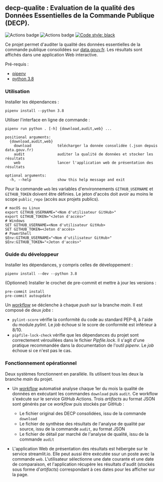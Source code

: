 ## **decp-qualite** : Evaluation de la qualité des Données Essentielles de la Commande Publique (DECP).

![Actions badge](https://github.com/139bercy/decp-qualite/actions/workflows/tests.yaml/badge.svg)
![Actions badge](https://github.com/139bercy/decp-qualite/actions/workflows/run.yaml/badge.svg)
[![Code style: black](https://img.shields.io/badge/code%20style-black-000000.svg)](https://github.com/psf/black)

Ce projet permet d'auditer la qualité des données essentielles de la commande publique consolidées sur [data.gouv.fr](https://www.data.gouv.fr/fr/datasets/donnees-essentielles-de-la-commande-publique-fichiers-consolides/). Les résultats sont affichés dans une application Web interactive.

Pré-requis :
* [pipenv](https://pipenv-fork.readthedocs.io/en/latest/)
* [python 3.8](https://www.python.org/downloads/release/python-3810/)

### Utilisation

Installer les dépendances  :
```shell
pipenv install --python 3.8
```

Utiliser l'interface en ligne de commande  :
```
pipenv run python . [-h] {download,audit,web} ...

positional arguments:
  {download,audit,web}
    download            télécharger la donnée consolidée (.json depuis data.gouv.fr)
    audit               auditer la qualité de données et stocker les résultats
    web                 lancer l'application web de présentation des résultats

optional arguments:
  -h, --help            show this help message and exit
```

Pour la commande `web` les variables d'environnements `GITHUB_USERNAME` et `GITHUB_TOKEN` doivent être définies. Le jeton d'accès doit avoir au moins le scope `public_repo` (accès aux projets publics).

```shell
# macOS ou Linux
export GITHUB_USERNAME="<Nom d'utilisateur GitHub>"
export GITHUB_TOKEN="<Jeton d'accès>"
# Windows
SET GITHUB_USERNAME=<Nom d'utilisateur GitHub>
SET GITHUB_TOKEN=<Jeton d'accès>
# PowerShell
$Env:GITHUB_USERNAME="<Nom d'utilisateur GitHub>"
$Env:GITHUB_TOKEN="<Jeton d'accès>"
```

### Guide du développeur

Installer les dépendances, y compris celles de développement  :
```shell
pipenv install --dev --python 3.8
```

(Optionnel) Installer le crochet de pre-commit et mettre à jour les versions :
```shell
pre-commit install
pre-commit autoupdate
```

Un [*workflow*](.github/workflows/tests.yaml) se déclenche à chaque *push* sur la branche *main*. Il est composé de deux *jobs* :
* `pylint-score` vérifie la conformité du code au standard PEP-8, à l'aide du module *pylint*. Le *job* échoue si le score de conformité est inférieur à 8/10.
* `pipfile-lock-check` vérifie que les dépendances du projet sont correctement vérouillées dans le fichier *Pipfile.lock*. Il s'agit d'une pratique recommandée dans la documentation de l'outil *pipenv*. Le *job* échoue si ce n'est pas le cas.

### Fonctionnement opérationnel

Deux systèmes fonctionnent en parallèle. Ils utilisent tous les deux la branche *main* du projet.

* Un [*workflow*](.github/workflows/run.yaml) automatisé analyse chaque 1er du mois la qualité de données en exécutant les commandes `download` puis `audit`. Ce workflow s'exécute sur le service GitHub Actions. Trois *artifacts* au format JSON sont générés par ce *workflow* puis stockés par GitHub :
  * Le fichier original des DECP consolidées, issu de la commande `download`
  * Le fichier de synthèse des résultats de l'analyse de qualité par source, issu de la commande `audit`, au format JSON
  * Le fichier de détail par marché de l'analyse de qualité, issu de la commande `audit`

* L'application Web de présentation des résultats est hébergée sur le service streamlit.io. Elle peut aussi être exécutée ssur un poste avec la commande `web`. L'utilisateur sélectionne une date courante et une date de comparaison, et l'application récupère les résultats d'audit (stockés sous forme d'*artifacts*) correspondant à ces dates pour les afficher sur la page.
